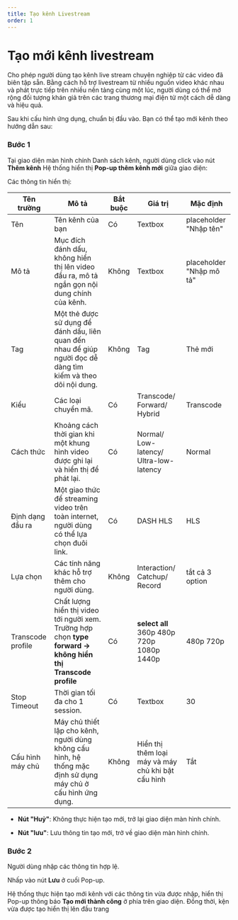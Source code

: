 ```yaml
---
title: Tạo kênh Livestream
order: 1
---
```


# Tạo mới kênh livestream
Cho phép người dùng tạo kênh live stream chuyên nghiệp từ các video đã biên tập sẵn. Bằng cách hỗ trợ livestream từ nhiều nguồn video khác nhau và phát trực tiếp trên nhiều nền tảng cùng một lúc, người dùng có thể mở rộng đối tượng khán giả trên các trang thương mại điện tử một cách dễ dàng và hiệu quả.

Sau khi cấu hình ứng dụng, chuẩn bị đầu vào. Bạn có thể tạo mới kênh theo hướng dẫn sau:

### Bước 1
Tại giao diện màn hình chính Danh sách kênh, người dùng click vào nút **Thêm kênh**
Hệ thống hiển thị **Pop-up thêm kênh mới** giữa giao diện:

<!-- ![]() -->
 
Các thông tin hiển thị:

| Tên trường        | Mô tả                                                        | Bắt buộc | Giá trị                                            | Mặc định                 |
| ----------------- | ------------------------------------------------------------ | -------- | -------------------------------------------------- | ------------------------ |
| Tên               | Tên kênh của bạn                                             | Có       | Textbox                                            | placeholder "Nhập tên"   |
| Mô tả             | Mục đích đánh dấu, không hiển thị lên video đầu ra, mô tả ngắn gọn nội dung chính của kênh. | Không    | Textbox                                            | placeholder "Nhập mô tả" |
| Tag               | Một thẻ được sử dụng để đánh dấu, liên quan đến nhau để giúp người đọc dễ dàng tìm kiếm và theo dõi nội dung. | Không    | Tag                                                | Thẻ mới                  |
| Kiểu              | Các loại chuyển mã.                                          | Có       | Transcode/ Forward/  Hybrid                          | Transcode                |
| Cách thức         | Khoảng cách thời gian khi một khung hình video được ghi lại và hiển thị để phát lại. | Có       | Normal/  Low-latency/  Ultra-low-latency             | Normal                   |
| Định dạng đầu ra  | Một giao thức để streaming video trên toàn internet, người dùng có thể lựa chọn đuôi link. | Có       | DASH HLS                                           | HLS                      |
| Lựa chọn          | Các tính năng khác hỗ trợ thêm cho người dùng.               | Không    | Interaction/  Catchup/ Record                        | tắt cả 3 option      |
| Transcode profile | Chất lượng hiển thị video tới người xem. Trường hợp  chọn **type forward → không hiển thị Transcode profile** | Có       | **select all** 360p 480p 720p 1080p 1440p          | 480p 720p                |
| Stop Timeout      | Thời gian tối đa cho 1 session.                              | Có       | Textbox                                            | 30                       |
| Cấu hình máy chủ  | Máy chủ thiết lập cho kênh, người dùng không cấu hình, hệ thống mặc định sử dụng máy chủ ở cấu hình ứng dụng. | Không    | Hiển thị thêm loại máy và máy chủ khi bật cấu hình | Tắt                      |

- **Nút "Huỷ"**: Không thực hiện tạo mới, trở lại giao diện màn hình chính.

- **Nút "lưu"**: Lưu thông tin tạo mới, trở về giao diện màn hình chính.

### Bước 2
Người dùng nhập các thông tin hợp lệ.

Nhấp vào nút **Lưu** ở cuối Pop-up.

Hệ thống thực hiện tạo mới kênh với các thông tin vừa được nhập, hiển thị Pop-up thông báo **Tạo mới thành công** ở phía trên giao diện. Đồng thời, kện vừa được tạo hiển thị lên đầu trang